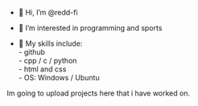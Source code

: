 - 👋 Hi, I’m @redd-fi
- 👀 I’m interested in programming and sports


- 🌱 My skills include:  
      - github  
      - cpp / c / python  
      - html and css  
      - OS: Windows / Ubuntu  

Im going to upload projects here that i have worked on.


<!---
redd-fi/redd-fi is a ✨ special ✨ repository because its `README.md` (this file) appears on your GitHub profile.
You can click the Preview link to take a look at your changes.
--->
